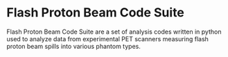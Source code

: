 # Flash Proton Beam Code Suite
Flash Proton Beam Code Suite are a set of analysis codes written in python used to analyze data from experimental PET scanners measuring flash proton beam spills into various phantom types. 
